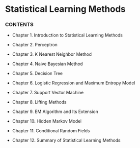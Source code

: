 # Statistical Learning Methods

### CONTENTS

  - Chapter 1. Introduction to Statistical Learning Methods

  - Chapter 2. Perceptron

  - Chapter 3. K Nearest Neighbor Method

  - Chapter 4. Naive Bayesian Method

  - Chapter 5. Decision Tree

  - Chapter 6. Logistic Regression and Maximum Entropy Model

  - Chapter 7. Support Vector Machine

  - Chapter 8. Lifting Methods

  - Chapter 9. EM Algorithm and Its Extension

  - Chapter 10. Hidden Markov Model

  - Chapter 11. Conditional Random Fields

  - Chapter 12. Summary of Statistical Learning Methods
